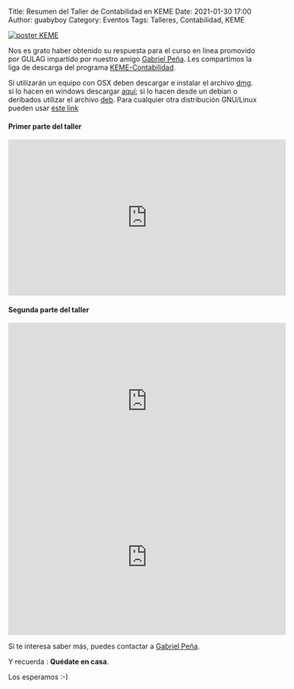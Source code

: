 Title: Resumen del Taller de Contabilidad en KEME
Date: 2021-01-30 17:00
Author: guabyboy
Category: Eventos
Tags: Talleres, Contabilidad, KEME

[![poster KEME]({attach}2021-01-21-taller-contabilidad-keme/PosterContaGulag2021.png)]({attach}2021-01-21-taller-contabilidad-keme/PosterContaGulag2021.png)

Nos es grato haber obtenido su respuesta para el curso en línea promovido por GULAG impartido por nuestro amigo [Gabriel Peña](https://twitter.com/guabyboy). Les compartimos la liga de descarga del programa [KEME-Contabilidad](https://sourceforge.net/projects/keme/files/KEME-Contabilidad/3.2.1.5/).

Si utilizarán un equipo con OSX deben descargar e instalar el archivo [dmg](https://sourceforge.net/projects/keme/files/KEME-Contabilidad/3.2.1.5/keme5.dmg/download).
si lo hacen en windows descargar [aquí](https://sourceforge.net/projects/keme/files/KEME-Contabilidad/3.2.1.5/setup-keme-3.2.1.5-windows.exe/download); si lo hacen desde un debian o deribados utilizar el archivo [deb](https://sourceforge.net/projects/keme/files/KEME-Contabilidad/3.2.1.5/keme-3.2.1.5-Ubuntu-18.04LTS.deb/download). Para cualquier otra distribución GNU/Linux pueden usar [éste link](https://sourceforge.net/projects/keme/files/KEME-Contabilidad/3.2.1.5/keme-3.2.1.5.tar.gz/download)

#### Primer parte del taller

<center>
<iframe width="560" height="315" src="https://www.youtube.com/embed/xGSsR9hsAKY" frameborder="0" allow="accelerometer; autoplay; clipboard-write; encrypted-media; gyroscope; picture-in-picture" allowfullscreen></iframe>
</center>

#### Segunda parte del taller

<center>
<iframe width="560" height="315" src="https://www.youtube.com/embed/0l5Uq2Evg8E" frameborder="0" allow="accelerometer; autoplay; clipboard-write; encrypted-media; gyroscope; picture-in-picture" allowfullscreen></iframe>
</center>

<center>
<iframe width="560" height="315" src="https://www.youtube.com/embed/fhmuJgjkYhQ" frameborder="0" allow="accelerometer; autoplay; clipboard-write; encrypted-media; gyroscope; picture-in-picture" allowfullscreen></iframe>
</center>

Si te interesa saber más, puedes contactar a [Gabriel Peña](https://twitter.com/guabyboy).

Y recuerda :  __Quédate en casa__.

Los esperamos :-)
